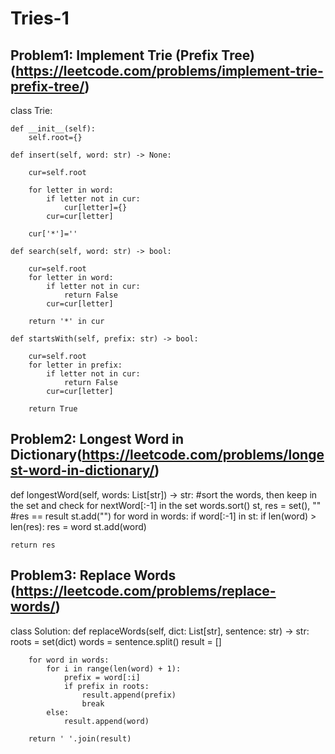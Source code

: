 # Tries-1

## Problem1: Implement Trie (Prefix Tree)(https://leetcode.com/problems/implement-trie-prefix-tree/)
class Trie:

    def __init__(self):
        self.root={}
        
    def insert(self, word: str) -> None:

        cur=self.root

        for letter in word:
            if letter not in cur:
                cur[letter]={}
            cur=cur[letter]

        cur['*']=''

    def search(self, word: str) -> bool:

        cur=self.root
        for letter in word:
            if letter not in cur:
                return False
            cur=cur[letter]

        return '*' in cur
        
    def startsWith(self, prefix: str) -> bool:

        cur=self.root
        for letter in prefix:
            if letter not in cur:
                return False
            cur=cur[letter]

        return True



## Problem2: Longest Word in Dictionary(https://leetcode.com/problems/longest-word-in-dictionary/)
def longestWord(self, words: List[str]) -> str:
    #sort the words, then keep in the set and check for nextWord[:-1] in the set
    words.sort()
    st, res = set(), "" #res == result
    st.add("")
    for word in words:
        if word[:-1] in st:
            if len(word) > len(res):
                res = word
            st.add(word)
    
    return res


## Problem3: Replace Words (https://leetcode.com/problems/replace-words/)
class Solution:
    def replaceWords(self, dict: List[str], sentence: str) -> str:
        roots = set(dict)
        words = sentence.split()
        result = []

        for word in words:
            for i in range(len(word) + 1):
                prefix = word[:i]
                if prefix in roots:
                    result.append(prefix)
                    break
            else:
                result.append(word)

        return ' '.join(result)


